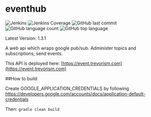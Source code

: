 # eventhub
![Jenkins](https://img.shields.io/jenkins/build/http/trevorism-build.eastus.cloudapp.azure.com/eventhub)
![Jenkins Coverage](https://img.shields.io/jenkins/coverage/jacoco/http/trevorism-build.eastus.cloudapp.azure.com/eventhub)
![GitHub last commit](https://img.shields.io/github/last-commit/trevorism/eventhub)
![GitHub language count](https://img.shields.io/github/languages/count/trevorism/eventhub)
![GitHub top language](https://img.shields.io/github/languages/top/trevorism/eventhub)

Latest Version: 1.3.1

A web api which wraps google pub/sub. Administer topics and subscriptions, send events.

This API is deployed here: [https://event.trevorism.com](https://event.trevorism.com)


##How to build

Create GOOGLE_APPLICATION_CREDENTIALS by following https://developers.google.com/accounts/docs/application-default-credentials

Then: `gradle clean build`


